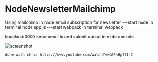 # NodeNewsletterMailchimp
Using mailchimp in node email subscription for newsletter
---start node in terminal 
node app.js
---start webpack in terminal 
webpack

localhost:3000
enter email id and submit
output in node console

![screenshot](https://user-images.githubusercontent.com/4842454/38791888-bab33ddc-418d-11e8-8fde-5addae49e585.png)




    done with chris https://www.youtube.com/watch?v=CAPaHp7l1-I
